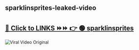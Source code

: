 
 ## sparklinsprites-leaked-video 

# <h2><a href="https://clipsfans.com/sparklinsprites&ref=git">🔗 Click to LINKS ⏩⏩ 👉 🟢 sparklinsprites </a></h2>

<a href="https://clipsfans.com/sparklinsprites&ref=git" rel="nofollow" data-target="animated-image.originalLink"><img src="https://i.ibb.co.com/xMMVF88/686577567.gif" alt="Viral Video Original" style="max-width: 100%; display: inline-block;" data-target="animated-image.originalImage"></a>
